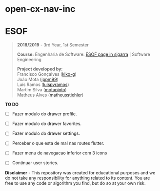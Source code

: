 # open-cx-nav-inc
# ESOF

> **2018/2019** - 3rd Year, 1st Semester
>
> **Course:** Engenharia de Software: [ESOF page in sigarra](https://sigarra.up.pt/feup/pt/ucurr_geral.ficha_uc_view?pv_ocorrencia_id=436443) | Software Engineering
>
> **Project developed by:**\
> Francisco Gonçalves ([kiko-g](https://github.com/kiko-g))\
> João Mota ([jppm99](https://github.com/jppm99))\
> Luís Ramos ([luispvramos](https://github.com/))\
> Martim Silva ([motapinto](https://github.com/motapinto))\
> Matheus Alves ([matheusstiehler](https://github.com/matheusstiehler))


**TO DO**
- [ ] Fazer modulo do drawer profile.
- [ ] Fazer modulo do drawer favorites.
- [ ] Fazer modulo do drawer settings.
- [ ] Perceber o que esta de mal nas routes flutter.
- [ ] Fazer menu de navegacao inferior com 3 icons
- [ ] Continuar user stories.


 


**Disclaimer** - This repository was created for educational purposes and we do not take any responsibility for anything related to its content. You are free to use any code or algorithm you find, but do so at your own risk.
